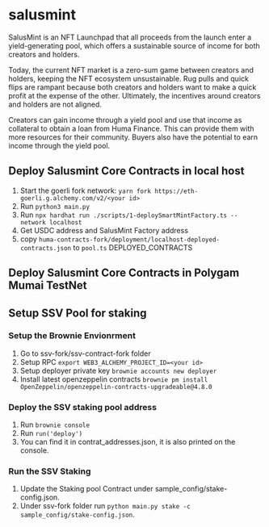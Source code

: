 # salusmint
SalusMint is an NFT Launchpad that all proceeds from the launch enter a yield-generating pool, which offers a sustainable source of income for both creators and holders.

Today, the current NFT market is a zero-sum game between creators and holders, keeping the NFT ecosystem unsustainable. Rug pulls and quick flips are rampant because both creators and holders want to make a quick profit at the expense of the other. Ultimately, the incentives around creators and holders are not aligned.

Creators can gain income through a yield pool and use that income as collateral to obtain a loan from Huma Finance. This can provide them with more resources for their community. Buyers also have the potential to earn income through the yield pool.




## Deploy Salusmint Core Contracts in local host

1. Start the goerli fork network: `yarn fork https://eth-goerli.g.alchemy.com/v2/<your id>`
2. Run `python3 main.py`
3. Run `npx hardhat run ./scripts/1-deploySmartMintFactory.ts --network localhost`
4. Get USDC address and SalusMint Factory address
5. copy `huma-contracts-fork/deployment/localhost-deployed-contracts.json` to `pool.ts` DEPLOYED_CONTRACTS

## Deploy Salusmint Core Contracts in Polygam Mumai TestNet

## Setup SSV Pool for staking

### Setup the Brownie Envionrment

1. Go to ssv-fork/ssv-contract-fork folder
2. Setup RPC `export WEB3_ALCHEMY_PROJECT_ID=<your id>`
3. Setup deployer private key `brownie accounts new deployer`
4. Install latest openzeppelin contracts `brownie pm install OpenZeppelin/openzeppelin-contracts-upgradeable@4.8.0`

### Deploy the SSV staking pool address

1.  Run `brownie console`
2.  Run `run('deploy')`
3.  You can find it in contrat_addresses.json, it is also printed on the console.

### Run the SSV Staking

1.  Update the Staking pool Contract under sample_config/stake-config.json.
2.  Under ssv-fork folder run `python main.py stake -c sample_config/stake-config.json`.
